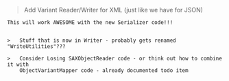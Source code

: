>	Add Variant Reader/Writer for XML (just like we have for JSON)

	This will work AWESOME with the new Serializer code!!!


	>	Stuff that is now in Writer - probably gets renamed "WriteUtilities"???

	>	Consider Losing SAXObjectReader code - or think out how to combine it with 
		ObjectVariantMapper code - already documented todo item